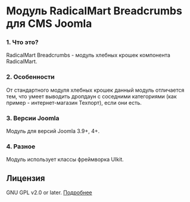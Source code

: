 # Модуль RadicalMart Breadcrumbs для CMS Joomla

### 1. Что это?
RadicalMart Breadcrumbs - модуль хлебных крошек компонента RadicalMart.

### 2. Особенности

От стандартного модуля хлебных крошек данный модуль отличается тем, что умеет выводить дропдаун с соседними категориями (как пример - интернет-магазин Техпорт), если они есть.

### 3. Версии Joomla
Модуль для версий Joomla 3.9+, 4+.

### 4. Разное

Модуль использует классы фреймворка UIkit.

## Лицензия
GNU GPL v2.0 or later. [Подробнее](https://github.com/ficion13/mod_radicalmart_breadcrumbs/blob/master/LICENSE)